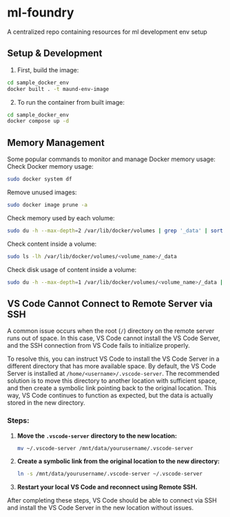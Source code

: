 # ml-foundry
A centralized repo containing resources for ml development env setup

## Setup & Development
1. First, build the image:
```bash
cd sample_docker_env
docker built . -t maund-env-image
```

2. To run the container from built image:
```bash
cd sample_docker_env
docker compose up -d
```

## Memory Management
Some popular commands to monitor and manage Docker memory usage:
Check Docker memory usage:
```bash
sudo docker system df
```

Remove unused images:
```bash
sudo docker image prune -a
```

Check memory used by each volume:
```bash
sudo du -h --max-depth=2 /var/lib/docker/volumes | grep '_data' | sort -hr
```

Check content inside a volume:
```bash
sudo ls -lh /var/lib/docker/volumes/<volume_name>/_data
```

Check disk usage of content inside a volume:
```bash
sudo du -h --max-depth=1 /var/lib/docker/volumes/<volume_name>/_data | sort -hr
```


## VS Code Cannot Connect to Remote Server via SSH
A common issue occurs when the root (`/`) directory on the remote server runs out of space. In this case, VS Code cannot install the VS Code Server, and the SSH connection from VS Code fails to initialize properly.

To resolve this, you can instruct VS Code to install the VS Code Server in a different directory that has more available space. By default, the VS Code Server is installed at `/home/<username>/.vscode-server`. The recommended solution is to move this directory to another location with sufficient space, and then create a symbolic link pointing back to the original location. This way, VS Code continues to function as expected, but the data is actually stored in the new directory.

### Steps:

1. **Move the `.vscode-server` directory to the new location:**
    ```bash
    mv ~/.vscode-server /mnt/data/yourusername/.vscode-server
    ```

2. **Create a symbolic link from the original location to the new directory:**
    ```bash
    ln -s /mnt/data/yourusername/.vscode-server ~/.vscode-server
    ```

3. **Restart your local VS Code and reconnect using Remote SSH.**

After completing these steps, VS Code should be able to connect via SSH and install the VS Code Server in the new location without issues.


